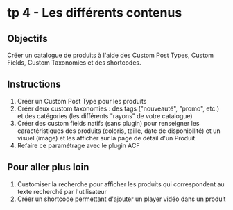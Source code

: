 tp 4 - Les différents contenus
==============================

Objectifs
---------
Créer un catalogue de produits à l'aide des Custom Post Types, Custom Fields, Custom Taxonomies et des shortcodes.

Instructions
------------
1. Créer un Custom Post Type pour les produits
2. Créer deux custom taxonomies : des tags ("nouveauté", "promo", etc.) et des catégories (les différents "rayons" de votre catalogue)
3. Créer des custom fields natifs (sans plugin) pour renseigner les caractéristiques des produits (coloris, taille, date de disponibilité) et un visuel (image) et les afficher sur la page de détail d'un Produit
4. Refaire ce paramétrage avec le plugin ACF


Pour aller plus loin
--------------------
1. Customiser la recherche pour afficher les produits qui correspondent au texte recherché par l'utilisateur
2. Créer un shortcode permettant d'ajouter un player vidéo dans un produit